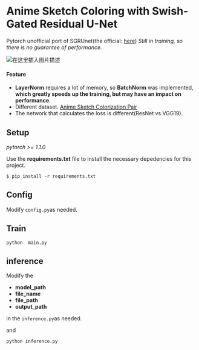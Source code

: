 # Anime Sketch Coloring with Swish-Gated Residual U-Net
Pytorch unofficial port of SGRUnet(the official: [here](https://github.com/pradeeplam/Anime-Sketch-Coloring-with-Swish-Gated-Residual-UNet))
*Still in training, so there is no guarantee of performance.*

![在这里插入图片描述](https://img-blog.csdnimg.cn/20200325151220770.png?x-oss-process=image/watermark,type_ZmFuZ3poZW5naGVpdGk,shadow_10,text_aHR0cHM6Ly9ibG9nLmNzZG4ubmV0L3FxXzQzNDk3ODQ1,size_16,color_FFFFFF,t_70)
#### Feature

 - **LayerNorm** requires a lot of memory, so **BatchNorm** was implemented, **which greatly speeds up the training, but may have an impact on performance**. 
 - Different dataset. [Anime Sketch Colorization Pair](https://www.kaggle.com/ktaebum/anime-sketch-colorization-pair) 
 - The network that calculates the loss is different(ResNet vs VGG19).

## Setup
*pytorch >= 1.1.0*

Use the **requirements.txt** file to install the necessary depedencies for this project.
```
$ pip install -r requirements.txt
```

## Config
Modify ```config.py```as needed.

## Train
```
python  main.py
```

## inference
Modify the 
- **model_path**   
- **file_name**
- **file_path**
- **output_path**  

in the ```inference.py```as needed.

and
```
python inference.py
```
